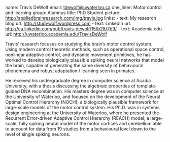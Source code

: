 name: Travis DeWolf
email: tdewolf@uwaterloo.ca
one_liner: Motor control and learning
group: Alumnus
title: PhD Student
picture: http://appliedbrainresearch.com/img/travis.jpg
links: 
    - text: My research blog
      url: http://studywolf.wordpress.com
    - text: LinkedIn 
      url: http://ca.linkedin.com/pub/travis-dewolf/15/b28/7b9/
    - text: Academia.edu
      url: http://uwaterloo.academia.edu/TravisDeWolf

Travis’ research focuses on studying the brain’s motor control system. Using modern control theoretic methods, such as operational space control, nonlinear adaptive control, and dynamic movement primitives, he has worked to develop biologically plausible spiking neural networks that model the brain, capable of generating the same diversity of behavioural phenomena and robust adaptation / learning seen in primates.

He received his undergraduate degree in computer science at Acadia University, with a thesis discussing the algebraic properties of template-guided DNA recombination. His masters degree was in computer science at the University of Waterloo, and focused on the development of the Neural Optimal Control Hierarchy (NOCH); a biologically plausible framework for large-scale models of the motor control system. His Ph.D. was in systems design engineering at the University of Waterloo, where he presented the Recurrent Error-driven Adaptive Control Hierarchy (REACH) model; a large-scale, fully spiking neural model of the motor cortices and cerebellum able to account for data from 19 studies from a behavioural level down to the level of single spiking neurons.
